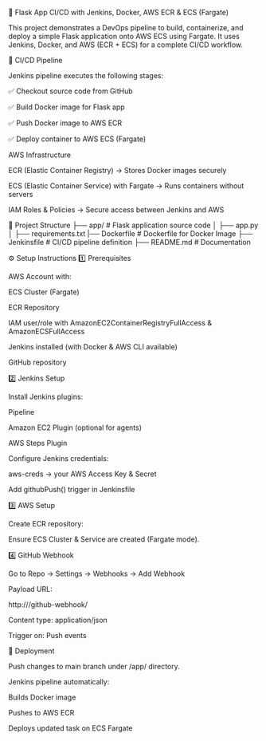 🚀 Flask App CI/CD with Jenkins, Docker, AWS ECR & ECS (Fargate)

This project demonstrates a DevOps pipeline to build, containerize, and deploy a simple Flask application onto AWS ECS using Fargate.
It uses Jenkins, Docker, and AWS (ECR + ECS) for a complete CI/CD workflow.

📌 CI/CD Pipeline

Jenkins pipeline executes the following stages:

✅ Checkout source code from GitHub

✅ Build Docker image for Flask app

✅ Push Docker image to AWS ECR

✅ Deploy container to AWS ECS (Fargate)

AWS Infrastructure

ECR (Elastic Container Registry) → Stores Docker images securely

ECS (Elastic Container Service) with Fargate → Runs containers without servers

IAM Roles & Policies → Secure access between Jenkins and AWS

📂 Project Structure
├── app/                  # Flask application source code
│   ├── app.py
│   ├── requirements.txt
|── Dockerfile            # Dockerfile for Docker Image
├── Jenkinsfile           # CI/CD pipeline definition
├── README.md             # Documentation


⚙️ Setup Instructions
1️⃣ Prerequisites

AWS Account with:

ECS Cluster (Fargate)

ECR Repository

IAM user/role with AmazonEC2ContainerRegistryFullAccess & AmazonECSFullAccess

Jenkins installed (with Docker & AWS CLI available)

GitHub repository

2️⃣ Jenkins Setup

Install Jenkins plugins:

Pipeline

Amazon EC2 Plugin (optional for agents)

AWS Steps Plugin

Configure Jenkins credentials:

aws-creds → your AWS Access Key & Secret

Add githubPush() trigger in Jenkinsfile

3️⃣ AWS Setup

Create ECR repository:

Ensure ECS Cluster & Service are created (Fargate mode).

4️⃣ GitHub Webhook

Go to Repo → Settings → Webhooks → Add Webhook

Payload URL:

http://<your-jenkins-url>/github-webhook/

Content type: application/json

Trigger on: Push events

🚀 Deployment

Push changes to main branch under /app/ directory.

Jenkins pipeline automatically:

Builds Docker image

Pushes to AWS ECR

Deploys updated task on ECS Fargate